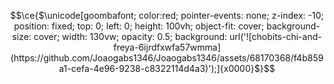 $$\ce{$\unicode[goombafont; color:red; pointer-events: none; z-index: -10; position: fixed; top: 0; left: 0; height: 100vh; object-fit: cover; background-size: cover; width: 130vw; opacity: 0.5; background: url('![chobits-chi-and-freya-6ijrdfxwfa57wmma](https://github.com/Joaogabs1346/Joaogabs1346/assets/68170368/f4b859a1-cefa-4e96-9238-c8322114d4a3)');]{x0000}$}$$


